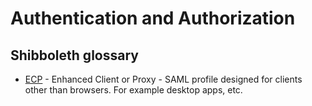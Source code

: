 # Authentication and Authorization

## Shibboleth glossary

* [ECP](https://wiki.shibboleth.net/confluence/display/CONCEPT/ECP) - Enhanced Client or Proxy - SAML profile designed for clients other than browsers. For example desktop apps, etc.